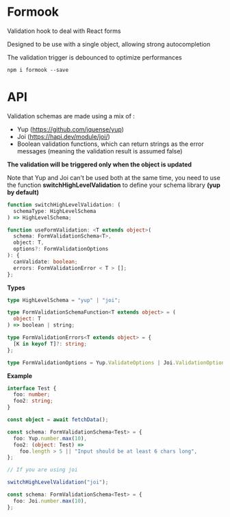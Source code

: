 # Formook

Validation hook to deal with React forms

Designed to be use with a single object, allowing strong autocompletion

The validation trigger is debounced to optimize performances

`npm i formook --save`

# API

Validation schemas are made using a mix of :

- Yup (https://github.com/jquense/yup)
- Joi (https://hapi.dev/module/joi/)
- Boolean validation functions, which can return strings as the error messages (meaning the validation result is assumed false)

**The validation will be triggered only when the object is updated**

Note that Yup and Joi can't be used both at the same time, you need to use the function **switchHighLevelValidation** to define your schema library **(yup by default)**

```typescript
function switchHighLevelValidation: (
  schemaType: HighLevelSchema
) => HighLevelSchema;

function useFormValidation: <T extends object>(
  schema: FormValidationSchema<T>,
  object: T,
  options?: FormValidationOptions
): {
  canValidate: boolean;
  errors: FormValidationError < T > [];
};
```

<b>Types</b>

```typescript
type HighLevelSchema = "yup" | "joi";

type FormValidationSchemaFunction<T extends object> = (
  object: T
) => boolean | string;

type FormValidationErrors<T extends object> = {
  [K in keyof T]?: string;
};

type FormValidationOptions = Yup.ValidateOptions | Joi.ValidationOptions;
```

<b>Example</b>

```typescript
interface Test {
  foo: number;
  foo2: string;
}

const object = await fetchData();

const schema: FormValidationSchema<Test> = {
  foo: Yup.number.max(10),
  foo2: (object: Test) =>
    foo.length > 5 || "Input should be at least 6 chars long",
};

// If you are using joi

switchHighLevelValidation("joi");

const schema: FormValidationSchema<Test> = {
  foo: Joi.number.max(10),
};
```
